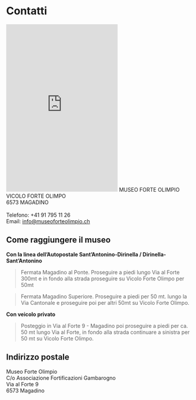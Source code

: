 # Contatti
<iframe src="https://www.google.com/maps/embed?pb=!1m18!1m12!1m3!1d1743.6262129434053!2d8.87281200917031!3d46.1512668528168!2m3!1f0!2f0!3f0!3m2!1i1024!2i768!4f13.1!3m3!1m2!1s0x0%3A0x0!2zNDbCsDA5JzA0LjYiTiA4wrA1MicyNi4xIkU!5e1!3m2!1sen!2sch!4v1574098100240!5m2!1sen!2sch" class="w-100" height="450" frameborder="0" style="border:0;" allowfullscreen=""></iframe>
MUSEO FORTE OLIMPIO<br>
VICOLO FORTE OLIMPO<br>
6573 MAGADINO
<br><br>
Telefono: +41 91 795 11 26<br>
Email: <a href="mailto:info@museoforteolimpio.ch">info@museoforteolimpio.ch</a>

## Come raggiungere il museo
**Con la linea dell’Autopostale Sant’Antonino-Dirinella / Dirinella-Sant’Antonino**<br>
>Fermata Magadino al Ponte. Proseguire a piedi lungo Via al Forte 300mt e in fondo alla strada proseguire su Vicolo Forte Olimpo per 50mt

<!-- -->

>Fermata Magadino Superiore. Proseguire a piedi per 50 mt. lungo la Via Cantonale e proseguire poi per altri 50mt su Vicolo Forte Olimpo.

**Con veicolo privato**<br>
>Posteggio in Via al Forte 9 - Magadino poi proseguire a piedi per ca. 50 mt lungo Via al Forte, in fondo alla strada continuare a sinistra per 50 mt su Vicolo Forte Olimpo.


## Indirizzo postale
Museo Forte Olimpio<br>
C/o Associazione Fortificazioni Gambarogno<br>
Via al Forte 9<br>
6573 Magadino